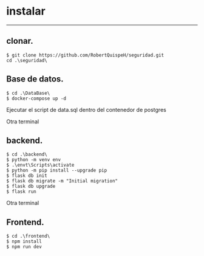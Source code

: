 # instalar
***
## clonar. 
```
$ git clone https://github.com/RobertQuispeH/seguridad.git
cd .\seguridad\
```
## Base de datos.
```
$ cd .\DataBase\
$ docker-compose up -d   
```
Ejecutar el script de data.sql dentro del contenedor de postgres 

Otra terminal
## backend.
```
$ cd .\backend\
$ python -m venv env
$ .\envt\Scripts\activate
$ python -m pip install --upgrade pip
$ flask db init
$ flask db migrate -m "Initial migration"
$ flask db upgrade 
$ flask run 
```
Otra terminal
## Frontend.
```
$ cd .\frontend\
$ npm install 
$ npm run dev
```
